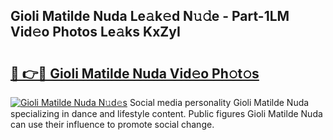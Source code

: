 ## Gioli Matilde Nuda Le𝚊k𝚎d N𝚞𝚍e - Part-1LM Vid𝚎o Photos Le𝚊ks KxZyI

# <h2><a href="http://fbbo5zf.evod.top/?m=Gioli+Matilde+Nuda">🔗 👉🔴 Gioli Matilde Nuda Vid𝚎o Ph𝚘t𝚘s</a></h2>

[![Gioli Matilde Nuda N𝚞d𝚎s](https://i.imgur.com/8V9OHl7.gif)](http://fbbo5zf.evod.top/?m=Gioli+Matilde+Nuda)
Social media personality Gioli Matilde Nuda specializing in dance and lifestyle content. Public figures Gioli Matilde Nuda can use their influence to promote social change. 
